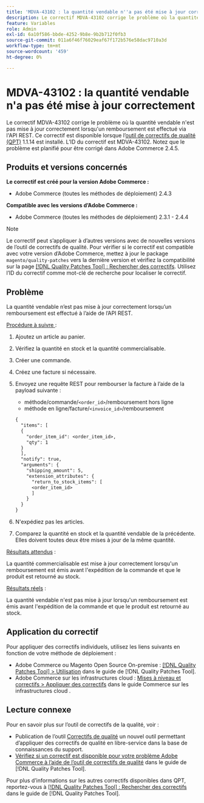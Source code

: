 ```yaml
---
title: 'MDVA-43102 : la quantité vendable n''a pas été mise à jour correctement'
description: Le correctif MDVA-43102 corrige le problème où la quantité vendable n'est pas mise à jour correctement lorsqu'un remboursement est effectué via l'API REST. Ce correctif est disponible lorsque l’[Outil de correctifs de la qualité (QPT)](https://experienceleague.adobe.com/en/docs/commerce-operations/tools/quality-patches-tool/quality-patches-tool-to-self-serve-quality-patches) 1.1.14 est installé. L’ID du correctif est MDVA-43102. Notez que le problème est planifié pour être corrigé dans Adobe Commerce 2.4.5.
feature: Variables
role: Admin
exl-id: 6a10f586-bbde-4252-9b8e-9b2b712f0fb3
source-git-commit: 011a6f46f76029eaf67f172b576e58dac9710a3d
workflow-type: tm+mt
source-wordcount: '459'
ht-degree: 0%

---
```


# MDVA-43102 : la quantité vendable n&#39;a pas été mise à jour correctement

Le correctif MDVA-43102 corrige le problème où la quantité vendable n&#39;est pas mise à jour correctement lorsqu&#39;un remboursement est effectué via l&#39;API REST. Ce correctif est disponible lorsque l’[outil de correctifs de qualité (QPT)](https://experienceleague.adobe.com/en/docs/commerce-operations/tools/quality-patches-tool/quality-patches-tool-to-self-serve-quality-patches) 1.1.14 est installé. L’ID du correctif est MDVA-43102. Notez que le problème est planifié pour être corrigé dans Adobe Commerce 2.4.5.

## Produits et versions concernés

**Le correctif est créé pour la version Adobe Commerce :**

* Adobe Commerce (toutes les méthodes de déploiement) 2.4.3

**Compatible avec les versions d’Adobe Commerce :**

* Adobe Commerce (toutes les méthodes de déploiement) 2.3.1 - 2.4.4

>[!NOTE]
>
>Le correctif peut s’appliquer à d’autres versions avec de nouvelles versions de l’outil de correctifs de qualité. Pour vérifier si le correctif est compatible avec votre version d’Adobe Commerce, mettez à jour le package `magento/quality-patches` vers la dernière version et vérifiez la compatibilité sur la page [[!DNL Quality Patches Tool] : Rechercher des correctifs](https://experienceleague.adobe.com/en/docs/commerce-operations/tools/quality-patches-tool/quality-patches-tool-to-self-serve-quality-patches). Utilisez l’ID du correctif comme mot-clé de recherche pour localiser le correctif.

## Problème

La quantité vendable n’est pas mise à jour correctement lorsqu’un remboursement est effectué à l’aide de l’API REST.

<u>Procédure à suivre </u> :

1. Ajoutez un article au panier.
1. Vérifiez la quantité en stock et la quantité commercialisable.
1. Créer une commande.
1. Créez une facture si nécessaire.
1. Envoyez une requête REST pour rembourser la facture à l’aide de la payload suivante :

   * méthode/commande/`<order_id>`/remboursement hors ligne
   * méthode en ligne/facture/`<invoice_id>`/remboursement

   ```rest
   {
     "items": [
     {
       "order_item_id": <order_item_id>,
       "qty": 1
     }
     ],
     "notify": true,
     "arguments": {
       "shipping_amount": 5,
       "extension_attributes": {
         "return_to_stock_items": [
         <order_item_id>
         ]
       }
     }
   }
   ```

1. N&#39;expédiez pas les articles.
1. Comparez la quantité en stock et la quantité vendable de la précédente. Elles doivent toutes deux être mises à jour de la même quantité.

<u>Résultats attendus</u> :

La quantité commercialisable est mise à jour correctement lorsqu&#39;un remboursement est émis avant l&#39;expédition de la commande et que le produit est retourné au stock.

<u>Résultats réels</u> :

La quantité vendable n&#39;est pas mise à jour lorsqu&#39;un remboursement est émis avant l&#39;expédition de la commande et que le produit est retourné au stock.

## Application du correctif

Pour appliquer des correctifs individuels, utilisez les liens suivants en fonction de votre méthode de déploiement :

* Adobe Commerce ou Magento Open Source On-premise : [[!DNL Quality Patches Tool] > Utilisation](/help/tools/quality-patches-tool/usage.md) dans le guide de [!DNL Quality Patches Tool].
* Adobe Commerce sur les infrastructures cloud : [Mises à niveau et correctifs > Appliquer des correctifs](https://experienceleague.adobe.com/docs/commerce-cloud-service/user-guide/develop/upgrade/apply-patches.html) dans le guide Commerce sur les infrastructures cloud .

## Lecture connexe

Pour en savoir plus sur l’outil de correctifs de la qualité, voir :

* Publication de l’outil [Correctifs de qualité](https://experienceleague.adobe.com/en/docs/commerce-operations/tools/quality-patches-tool/quality-patches-tool-to-self-serve-quality-patches) un nouvel outil permettant d’appliquer des correctifs de qualité en libre-service dans la base de connaissances du support.
* [Vérifiez si un correctif est disponible pour votre problème Adobe Commerce à l’aide de l’outil de correctifs de qualité](/help/tools/quality-patches-tool/patches-available-in-qpt/check-patch-for-magento-issue-with-magento-quality-patches.md) dans le guide de [!DNL Quality Patches Tool].

Pour plus d’informations sur les autres correctifs disponibles dans QPT, reportez-vous à [[!DNL Quality Patches Tool] : Rechercher des correctifs](https://experienceleague.adobe.com/tools/commerce-quality-patches/index.html) dans le guide de [!DNL Quality Patches Tool].
